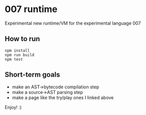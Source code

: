 # 007 runtime

Experimental new runtime/VM for the experimental language 007

## How to run

    npm install
    npm run build
    npm test

## Short-term goals

* make an AST->bytecode compilation step
* make a source->AST parsing step
* make a page like the try/play ones I linked above

Enjoy! :)
